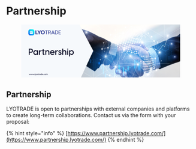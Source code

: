 # Partnership

<figure><img src="../.gitbook/assets/Partnership (1).png" alt=""><figcaption></figcaption></figure>

## Partnership&#x20;

LYOTRADE is open to partnerships with external companies and platforms to create long-term collaborations. Contact us via the form with your proposal:

{% hint style="info" %}
[https://www.partnership.lyotrade.com/](https://www.partnership.lyotrade.com/)
{% endhint %}
